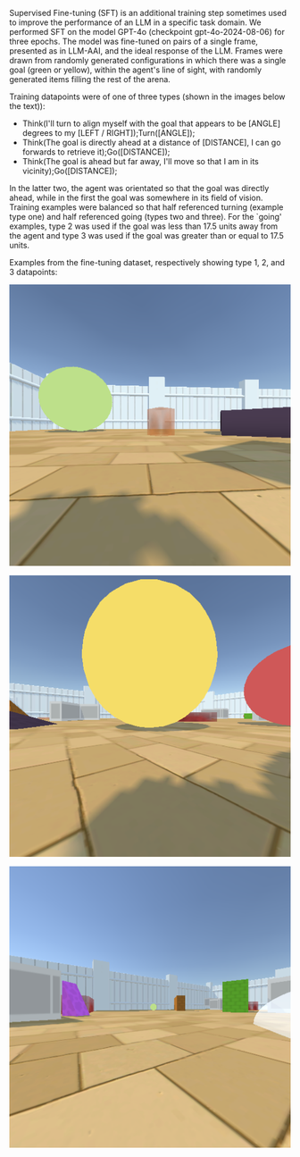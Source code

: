 Supervised Fine-tuning (SFT) is an additional training step sometimes used to improve the performance of an LLM in a specific task domain. We performed SFT on the model GPT-4o (checkpoint gpt-4o-2024-08-06) for three epochs. The model was fine-tuned on pairs of a single frame, presented as in LLM-AAI, and the ideal response of the LLM. Frames were drawn from randomly generated configurations in which there was a single goal (green or yellow), within the agent's line of sight, with randomly generated items filling the rest of the arena.

Training datapoints were of one of three types (shown in the images below the text)):

- Think(I'll turn to align myself with the goal that appears to be [ANGLE] degrees to my [LEFT / RIGHT]);Turn([ANGLE]);
- Think(The goal is directly ahead at a distance of [DISTANCE], I can go forwards to retrieve it);Go([DISTANCE]);
- Think(The goal is ahead but far away, I'll move so that I am in its vicinity);Go([DISTANCE]);

In the latter two, the agent was orientated so that the goal was directly ahead, while in the first the goal was somewhere in its field of vision. Training examples were balanced so that half referenced turning (example type one) and half referenced going (types two and three). For the `going' examples, type 2 was used if the goal was less than 17.5 units away from the agent and type 3 was used if the goal was greater than or equal to 17.5 units.

Examples from the fine-tuning dataset, respectively showing type 1, 2, and 3 datapoints:

![alt text](example_training_images/type-1-example.png)

![alt text](example_training_images/type-2-example.png)

![alt text](example_training_images/type-3-example.png)